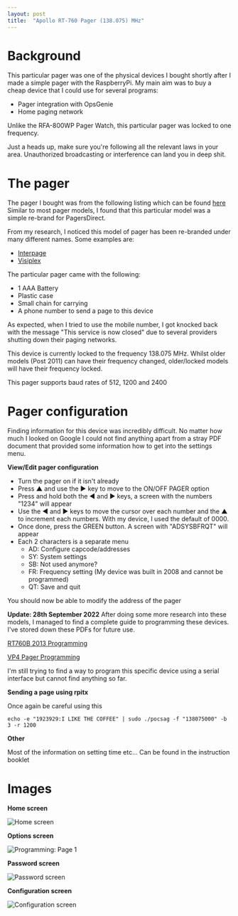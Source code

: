 ```yaml
---
layout: post
title:  "Apollo RT-760 Pager (138.075) MHz"
---
```


# Background

This particular pager was one of the physical devices I bought shortly after I made a simple pager with the RaspberryPi. My main aim was to buy a cheap device that I could use for several programs:

* Pager integration with OpsGenie
* Home paging network

Unlike the RFA-800WP Pager Watch, this particular pager was locked to one frequency.

Just a heads up, make sure you're following all the relevant laws in your area. Unauthorized broadcasting or interference can land you in deep shit.

# The pager

The pager I bought was from the following listing which can be found [here](https://www.ebay.co.uk/itm/125044580736) Similar to most pager models, I found that this particular model was a simple re-brand for PagersDirect.

From my research, I noticed this model of pager has been re-branded under many different names. Some examples are:

- [Interpage](https://iplp.com/products/enterprise-2-4-line-button-programmable-alphanumeric-pager/)
- [Visiplex](https://www.visiplex.com/product/alphanumeric-pager/)

The particular pager came with the following:

* 1 AAA Battery
* Plastic case
* Small chain for carrying
* A phone number to send a page to this device

As expected, when I tried to use the mobile number, I got knocked back with the message "This service is now closed" due to several providers shutting down their paging networks.

This device is currently locked to the frequency 138.075 MHz. Whilst older models (Post 2011) can have their frequency changed, older/locked models will have their frequency locked. 

This pager supports baud rates of 512, 1200 and 2400

# Pager configuration

Finding information for this device was incredibly difficult. No matter how much I looked on Google I could not find anything apart from a stray PDF document that provided some information how to get into the settings menu.

**View/Edit pager configuration**

* Turn the pager on if it isn't already
* Press ▲ and use the ► key to move to the ON/OFF PAGER option
* Press and hold both the ◄ and ► keys, a screen with the numbers "1234" will appear
* Use the ◄ and ► keys to move the cursor over each number and the ▲ to increment each numbers. With my device, I used the default of 0000. 
* Once done, press the GREEN button. A screen with "ADSYSBFRQT" will appear
* Each 2 characters is a separate menu
    * AD: Configure capcode/addresses
    * SY: System settings
    * SB: Not used anymore?
    * FR: Frequency setting (My device was built in 2008 and cannot be programmed)
    * QT: Save and quit

You should now be able to modify the address of the pager

**Update: 28th September 2022**
After doing some more research into these models, I managed to find a complete guide to programming these devices. I've stored down these PDFs for future use.

[RT760B 2013 Programming](https://storage.googleapis.com/rexchoppers-website-assets/pagers/RT760B-2013-programming.pdf)

[VP4 Pager Programming](https://storage.googleapis.com/rexchoppers-website-assets/pagers/vp4-pager-guide.pdf)


I'm still trying to find a way to program this specific device using a serial interface but cannot find anything so far.

**Sending a page using rpitx**

Once again be careful using this

```
echo -e "1923929:I LIKE THE COFFEE" | sudo ./pocsag -f "138075000" -b 3 -r 1200
```

**Other**

Most of the information on setting time etc... Can be found in the instruction booklet

# Images

**Home screen**

![Home screen](https://storage.googleapis.com/rexchoppers-website-assets/apollo-rt-760-pager-home-screen.jpeg "Home screen")

**Options screen**

![Programming: Page 1](https://storage.googleapis.com/rexchoppers-website-assets/apollo-rt-760-pager-options-screen.jpeg.jpeg "Options screen")

**Password screen**

![Password screen](https://storage.googleapis.com/rexchoppers-website-assets/apollo-rt-760-pager-password-screen.jpeg "Password screen")

**Configuration screen**

![Configuration screen](https://storage.googleapis.com/rexchoppers-website-assets/apollo-rt-760-pager-configuration-screen.jpeg "Configuration screen")
